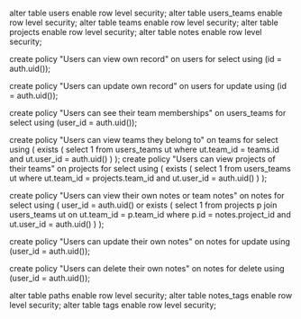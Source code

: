 alter table users enable row level security;
alter table users_teams enable row level security;
alter table teams enable row level security;
alter table projects enable row level security;
alter table notes enable row level security;


create policy "Users can view own record"
on users
for select
using (id = auth.uid());

create policy "Users can update own record"
on users
for update
using (id = auth.uid());

create policy "Users can see their team memberships"
on users_teams
for select
using (user_id = auth.uid());

create policy "Users can view teams they belong to"
on teams
for select
using (
  exists (
    select 1
    from users_teams ut
    where ut.team_id = teams.id
      and ut.user_id = auth.uid()
  )
);
create policy "Users can view projects of their teams"
on projects
for select
using (
  exists (
    select 1
    from users_teams ut
    where ut.team_id = projects.team_id
      and ut.user_id = auth.uid()
  )
);


create policy "Users can view their own notes or team notes"
on notes
for select
using (
  user_id = auth.uid()
  or exists (
    select 1
    from projects p
    join users_teams ut on ut.team_id = p.team_id
    where p.id = notes.project_id
      and ut.user_id = auth.uid()
  )
);

create policy "Users can update their own notes"
on notes
for update
using (user_id = auth.uid());

create policy "Users can delete their own notes"
on notes
for delete
using (user_id = auth.uid());

alter table paths enable row level security;
alter table notes_tags enable row level security;
alter table tags enable row level security;


